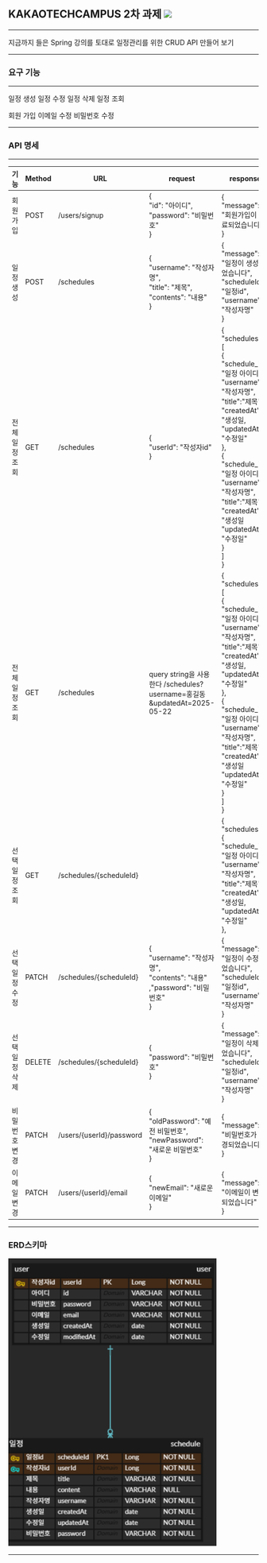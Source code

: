 ## KAKAOTECHCAMPUS 2차 과제 <img src="https://img.shields.io/badge/spring-6DB33F?style=for-the-badge&logo=spring&logoColor=white">

---

지금까지 들은 Spring 강의를 토대로 일정관리를 위한 CRUD API 만들어 보기

---

### 요구 기능

---

일정 생성 
일정 수정
일정 삭제
일정 조회

회원 가입
이메일 수정
비밀번호 수정

---



### API 명세

---
| 기능      | Method | URL                      | request                                                                      | response                                                                                                                                                                                                                                                                                               | 상태코드     |
|---------|--------|--------------------------|------------------------------------------------------------------------------|--------------------------------------------------------------------------------------------------------------------------------------------------------------------------------------------------------------------------------------------------------------------------------------------------------|----------|
 | 회원가입    | POST   | /users/signup            | {<br/>"id": "아이디",<br/>"password": "비밀번호"<br/>}                              | {<br/>"message": "회원가입이 완료되었습니다"<br/>}                                                                                                                                                                                                                                                                 | 200:정상가입 | |
 | 일정 생성   | POST   | /schedules               | {<br/>"username": "작성자명",<br/>"title": "제목",<br/>"contents": "내용"<br/>}      | {<br/>"message": "일정이 생성되었습니다",<br/>"scheduleId": "일정id",<br/>"username": "작성자명"<br/>}                                                                                                                                                                                                                       | 201:생성됨  |
 | 전체 일정 조회 | GET    | /schedules               | {<br/>"userId": "작성자id"<br/>}                                                | {<br/> "schedules" : [<br/>{<br/>"schedule_id": "일정 아이디",<br/>"username": "작성자명",<br/> "title":"제목",<br/>"createdAt": "생성일,<br/>"updatedAt": "수정일"<br/>},<br/>{<br/>"schedule_id": "일정 아이디",<br/>"username": "작성자명",<br/> "title":"제목",<br/>"createdAt": "생성일<br/>"updatedAt": "수정일"<br/>}<br/>]<br/>} | 200:OK   |
 | 전체 일정 조회 | GET    | /schedules               | query string을 사용한다 /schedules?username=홍길동&updatedAt=2025-05-22              | {<br/> "schedules" : [<br/>{<br/>"schedule_id": "일정 아이디",<br/>"username": "작성자명",<br/> "title":"제목",<br/>"createdAt": "생성일,<br/>"updatedAt": "수정일"<br/>},<br/>{<br/>"schedule_id": "일정 아이디",<br/>"username": "작성자명",<br/> "title":"제목",<br/>"createdAt": "생성일<br/>"updatedAt": "수정일"<br/>}<br/>]<br/>} | 200:OK   |
 | 선택 일정 조회 | GET    | /schedules/{scheduleId}  |                                                                              | {<br/> "schedules" : <br/>{<br/>"schedule_id": "일정 아이디",<br/>"username": "작성자명",<br/> "title":"제목",<br/>"createdAt": "생성일,<br/>"updatedAt": "수정일"<br/>},<br/>                                                                                                                                          | 200:OK   |
 | 선택 일정 수정 | PATCH  | /schedules/{scheduleId}  | {<br/>"username": "작성자명",<br/>"contents": "내용"<br/>,"password": "비밀번호"<br/>} | {<br/>"message": "일정이 수정되었습니다",<br/>"scheduleId": "일정id",<br/>"username": "작성자명"<br/>}                                                                                                                                                                                                                                                                   | 200:OK   |
 | 선택 일정 삭제 | DELETE | /schedules/{scheduleId}  | {<br/>"password": "비밀번호"<br/>}                                               | {<br/>"message": "일정이 삭제되었습니다",<br/>"scheduleId": "일정id",<br/>"username": "작성자명"<br/>}                                                                                                                                                                                                                                                                   | 200:OK   |
 | 비밀번호 변경 | PATCH  | /users/{userId}/password | {<br/>"oldPassword": "예전 비밀번호",<br/>"newPassword": "새로운 비밀번호"<br/>}          | {<br/>"message": "비밀번호가 변경되었습니다"<br/>}                                                                                                                                                                                                                                                                 | 200:OK   |
 | 이메일 변경  | PATCH  | /users/{userId}/email    | {<br/>"newEmail": "새로운 이메일"<br/>}                                            | {<br/>"message": "이메일이 변경되었습니다"<br/>}                                                                                                                                                                                                                                                                  | 200:OK   |

--- 

### ERD스키마
![ERD스키마](https://github.com/HappyGogildong/be_assignment2/blob/main/image.png)

---